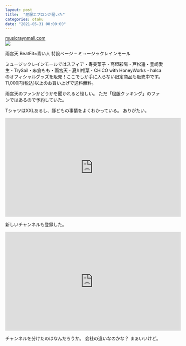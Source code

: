 ```yaml
---
layout: post
title:  "屈服エプロンが届いた"
categories: otaku
date: "2021-05-31 00:00:00"
---
```



<div class="card">
  <a href="https://musicraynmall.com/pages/soraamamiya_aoihito_tokusetsu"></a>
  <div class="card__header">
    <a href="https://musicraynmall.com/pages/soraamamiya_aoihito_tokusetsu">musicraynmall.com</a>
  </div>
  <div class="card__image">
    <img src="https://cdn.shopify.com/s/files/1/0446/5600/1192/files/OGP_758aeb1b-66ec-4f80-9260-57b291cbd28a.jpg?v=1616416256">
  </div>
  <div class="card__title">
    <p>雨宮天 BeatFit×青い人 特設ページ
– ミュージックレインモール
</p>
  </div>
  <div class="card__description">
    <p>ミュージックレインモールではスフィア・寿美菜子・高垣彩陽・戸松遥・豊崎愛生・TrySail・麻倉もも・雨宮天・夏川椎菜・CHiCO with HoneyWorks・halcaのオフィシャルグッズを販売！ここでしか手に入らない限定商品も販売中です。11,000円(税込)以上のお買い上げで送料無料。</p>
  </div>
</div>


雨宮天のファンかどうかを聞かれると怪しい。
ただ「屈服クッキング」のファンではあるので予約していた。

TシャツはXXLあるし、豚どもの事情をよくわかっている。
ありがたい。

<iframe width="560" height="315" src="https://www.youtube.com/embed/K8BWLxaCfIo" title="YouTube video player" frameborder="0" allow="accelerometer; autoplay; clipboard-write; encrypted-media; gyroscope; picture-in-picture" allowfullscreen></iframe>

新しいチャンネルも登録した。

<iframe width="560" height="315" src="https://www.youtube.com/embed/p5zfFCGjSqM" title="YouTube video player" frameborder="0" allow="accelerometer; autoplay; clipboard-write; encrypted-media; gyroscope; picture-in-picture" allowfullscreen></iframe>

チャンネルを分けたのはなんだろうか。
会社の違いなのかな？
まぁいいけど。
